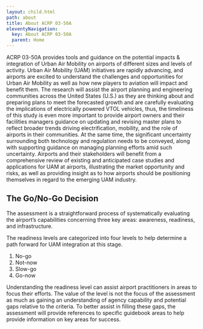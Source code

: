 ```yaml
---
layout: child.html
path: about
title: About ACRP 03-50A
eleventyNavigation:
  key: About ACRP 03-50A
  parent: Home
---
```

ACRP 03-50A provides tools and guidance on the potential impacts & integration of Urban Air Mobility on airports of different sizes and levels of activity.  Urban Air Mobility (UAM) initiatives are rapidly advancing, and airports are excited to understand the challenges and opportunities for Urban Air Mobility as well as how new players to aviation will impact and benefit them. The research will assist the airport planning and engineering communities across the United States (U.S.) as they are thinking about and preparing plans to meet the forecasted growth and are carefully evaluating the implications of electrically powered VTOL vehicles, thus, the timeliness of this study is even more important to provide airport owners and their facilities managers guidance on updating and revising master plans to reflect broader trends driving electrification, mobility, and the role of airports in their communities. At the same time, the significant uncertainty surrounding both technology and regulation needs to be conveyed, along with supporting guidance on managing planning efforts amid such uncertainty. Airports and their stakeholders will benefit from a comprehensive review of existing and anticipated case studies and applications for UAM at airports, illustrating the market opportunity and risks, as well as providing insight as to how airports should be positioning themselves in regard to the emerging UAM industry.

  ## The Go/No-Go Decision
  
  The assessment is a straightforward process of systematically evaluating the airport’s capabilities concerning three key areas: awareness, readiness, and infrastructure.  
  
  The readiness levels are categorized into four levels to help determine a path forward for UAM integration at this stage.
  
  <ol class="flex justify-between ml-0 text-center">
      <li class=" list-none m-0 border-t-8 border-error flex-1 pt-3 font-bold text-lg">No-go</li>
      <li class=" list-none m-0 border-t-8 border-orange flex-1 pt-3 font-bold text-lg">Not-now</li>
      <li class=" list-none m-0 border-t-8 border-yellow flex-1 pt-3 font-bold text-lg">Slow-go</li>
      <li class=" list-none m-0 border-t-8 border-green flex-1 pt-3 font-bold text-lg">Go-now</li>
  </ol>
  
  Understanding the readiness level can assist airport practitioners in areas to focus their efforts. The value of the level is not the focus of the assessment as much as gaining an understanding of agency capability and potential gaps relative to the criteria.  To better assist in filling these gaps, the assessment will provide references to specific guidebook areas to help provide information on key areas for success.
